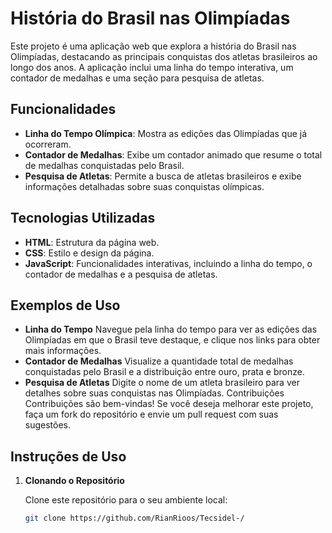 # História do Brasil nas Olimpíadas

Este projeto é uma aplicação web que explora a história do Brasil nas Olimpíadas, destacando as principais conquistas dos atletas brasileiros ao longo dos anos. A aplicação inclui uma linha do tempo interativa, um contador de medalhas e uma seção para pesquisa de atletas.

## Funcionalidades

- **Linha do Tempo Olímpica**: Mostra as edições das Olimpíadas que já ocorreram.
- **Contador de Medalhas**: Exibe um contador animado que resume o total de medalhas conquistadas pelo Brasil.
- **Pesquisa de Atletas**: Permite a busca de atletas brasileiros e exibe informações detalhadas sobre suas conquistas olímpicas.

## Tecnologias Utilizadas

- **HTML**: Estrutura da página web.
- **CSS**: Estilo e design da página.
- **JavaScript**: Funcionalidades interativas, incluindo a linha do tempo, o contador de medalhas e a pesquisa de atletas.


## Exemplos de Uso

- **Linha do Tempo**
Navegue pela linha do tempo para ver as edições das Olimpíadas em que o Brasil teve destaque, e clique nos links para obter mais informações.
- **Contador de Medalhas**
Visualize a quantidade total de medalhas conquistadas pelo Brasil e a distribuição entre ouro, prata e bronze.
- **Pesquisa de Atletas**
Digite o nome de um atleta brasileiro para ver detalhes sobre suas conquistas nas Olimpíadas.
Contribuições
Contribuições são bem-vindas! Se você deseja melhorar este projeto, faça um fork do repositório e envie um pull request com suas sugestões.


## Instruções de Uso

1. **Clonando o Repositório**

   Clone este repositório para o seu ambiente local:

   ```bash
   git clone https://github.com/RianRioos/Tecsidel-/



